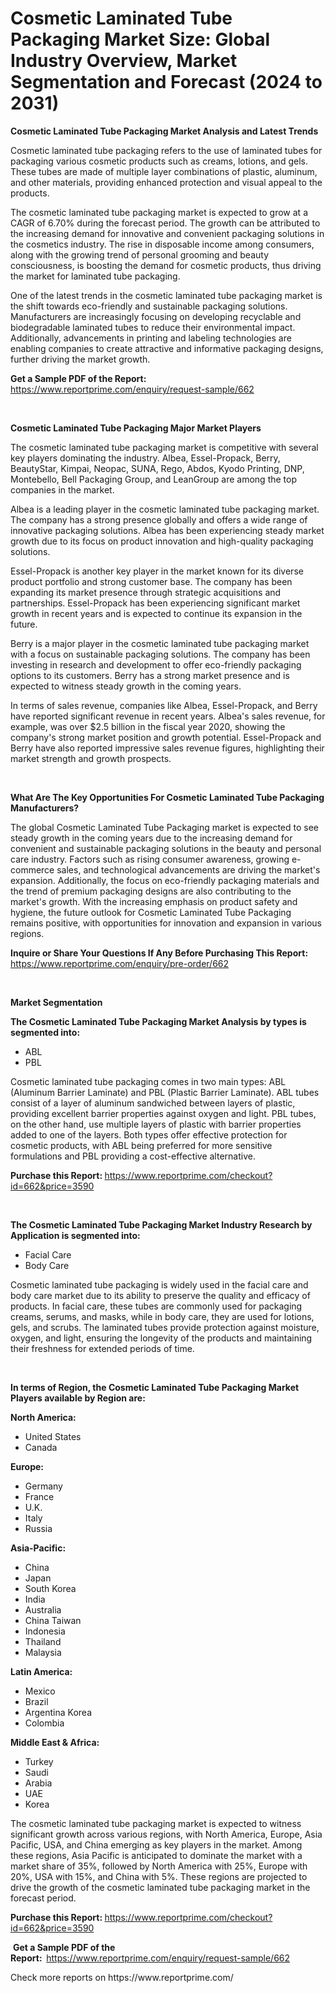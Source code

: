 <p><h1>Cosmetic Laminated Tube Packaging Market Size: Global Industry Overview, Market Segmentation and Forecast (2024 to 2031)</h1></p><p><strong>Cosmetic Laminated Tube Packaging Market Analysis and Latest Trends</strong></p>
<p><p>Cosmetic laminated tube packaging refers to the use of laminated tubes for packaging various cosmetic products such as creams, lotions, and gels. These tubes are made of multiple layer combinations of plastic, aluminum, and other materials, providing enhanced protection and visual appeal to the products.</p><p>The cosmetic laminated tube packaging market is expected to grow at a CAGR of 6.70% during the forecast period. The growth can be attributed to the increasing demand for innovative and convenient packaging solutions in the cosmetics industry. The rise in disposable income among consumers, along with the growing trend of personal grooming and beauty consciousness, is boosting the demand for cosmetic products, thus driving the market for laminated tube packaging.</p><p>One of the latest trends in the cosmetic laminated tube packaging market is the shift towards eco-friendly and sustainable packaging solutions. Manufacturers are increasingly focusing on developing recyclable and biodegradable laminated tubes to reduce their environmental impact. Additionally, advancements in printing and labeling technologies are enabling companies to create attractive and informative packaging designs, further driving the market growth.</p></p>
<p><strong>Get a Sample PDF of the Report:&nbsp;</strong> <a href="https://www.reportprime.com/enquiry/request-sample/662">https://www.reportprime.com/enquiry/request-sample/662</a></p>
<p>&nbsp;</p>
<p><strong>Cosmetic Laminated Tube Packaging Major Market Players</strong></p>
<p><p>The cosmetic laminated tube packaging market is competitive with several key players dominating the industry. Albea, Essel-Propack, Berry, BeautyStar, Kimpai, Neopac, SUNA, Rego, Abdos, Kyodo Printing, DNP, Montebello, Bell Packaging Group, and LeanGroup are among the top companies in the market.</p><p>Albea is a leading player in the cosmetic laminated tube packaging market. The company has a strong presence globally and offers a wide range of innovative packaging solutions. Albea has been experiencing steady market growth due to its focus on product innovation and high-quality packaging solutions. </p><p>Essel-Propack is another key player in the market known for its diverse product portfolio and strong customer base. The company has been expanding its market presence through strategic acquisitions and partnerships. Essel-Propack has been experiencing significant market growth in recent years and is expected to continue its expansion in the future.</p><p>Berry is a major player in the cosmetic laminated tube packaging market with a focus on sustainable packaging solutions. The company has been investing in research and development to offer eco-friendly packaging options to its customers. Berry has a strong market presence and is expected to witness steady growth in the coming years.</p><p>In terms of sales revenue, companies like Albea, Essel-Propack, and Berry have reported significant revenue in recent years. Albea's sales revenue, for example, was over $2.5 billion in the fiscal year 2020, showing the company's strong market position and growth potential. Essel-Propack and Berry have also reported impressive sales revenue figures, highlighting their market strength and growth prospects.</p></p>
<p>&nbsp;</p>
<p><strong>What Are The Key Opportunities For Cosmetic Laminated Tube Packaging Manufacturers?</strong></p>
<p><p>The global Cosmetic Laminated Tube Packaging market is expected to see steady growth in the coming years due to the increasing demand for convenient and sustainable packaging solutions in the beauty and personal care industry. Factors such as rising consumer awareness, growing e-commerce sales, and technological advancements are driving the market's expansion. Additionally, the focus on eco-friendly packaging materials and the trend of premium packaging designs are also contributing to the market's growth. With the increasing emphasis on product safety and hygiene, the future outlook for Cosmetic Laminated Tube Packaging remains positive, with opportunities for innovation and expansion in various regions.</p></p>
<p><strong>Inquire or Share Your Questions If Any Before Purchasing This Report:</strong> <a href="https://www.reportprime.com/enquiry/pre-order/662">https://www.reportprime.com/enquiry/pre-order/662</a></p>
<p>&nbsp;</p>
<p><strong>Market Segmentation</strong></p>
<p><strong>The Cosmetic Laminated Tube Packaging Market Analysis by types is segmented into:</strong></p>
<p><ul><li>ABL</li><li>PBL</li></ul></p>
<p><p>Cosmetic laminated tube packaging comes in two main types: ABL (Aluminum Barrier Laminate) and PBL (Plastic Barrier Laminate). ABL tubes consist of a layer of aluminum sandwiched between layers of plastic, providing excellent barrier properties against oxygen and light. PBL tubes, on the other hand, use multiple layers of plastic with barrier properties added to one of the layers. Both types offer effective protection for cosmetic products, with ABL being preferred for more sensitive formulations and PBL providing a cost-effective alternative.</p></p>
<p><strong>Purchase this Report:&nbsp;</strong><a href="https://www.reportprime.com/checkout?id=662&price=3590">https://www.reportprime.com/checkout?id=662&price=3590</a></p>
<p>&nbsp;</p>
<p><strong>The Cosmetic Laminated Tube Packaging Market Industry Research by Application is segmented into:</strong></p>
<p><ul><li>Facial Care</li><li>Body Care</li></ul></p>
<p><p>Cosmetic laminated tube packaging is widely used in the facial care and body care market due to its ability to preserve the quality and efficacy of products. In facial care, these tubes are commonly used for packaging creams, serums, and masks, while in body care, they are used for lotions, gels, and scrubs. The laminated tubes provide protection against moisture, oxygen, and light, ensuring the longevity of the products and maintaining their freshness for extended periods of time.</p></p>
<p>&nbsp;</p>
<p><strong>In terms of Region, the Cosmetic Laminated Tube Packaging Market Players available by Region are:</strong></p>
<p>
    <p> <strong> North America: </strong>
        <ul>
            <li>United States</li>
            <li>Canada</li>
        </ul>
        </p> 
    <p> <strong> Europe: </strong>
        <ul>
            <li>Germany</li>
            <li>France</li>
            <li>U.K.</li>
            <li>Italy</li>
            <li>Russia</li>
        </ul>
        </p> 
    <p> <strong> Asia-Pacific: </strong>
        <ul>
            <li>China</li>
            <li>Japan</li>
            <li>South Korea</li>
            <li>India</li>
            <li>Australia</li>
            <li>China Taiwan</li>
            <li>Indonesia</li>
            <li>Thailand</li>
            <li>Malaysia</li>
        </ul>
        </p> 
    <p> <strong> Latin America: </strong>
        <ul>
            <li>Mexico</li>
            <li>Brazil</li>
            <li>Argentina Korea</li>
            <li>Colombia</li>
        </ul>
        </p> 
    <p> <strong> Middle East & Africa: </strong>
        <ul>
            <li>Turkey</li>
            <li>Saudi</li>
            <li>Arabia</li>
            <li>UAE</li>
            <li>Korea</li>
        </ul>
    </p>
    </p>
<p><p>The cosmetic laminated tube packaging market is expected to witness significant growth across various regions, with North America, Europe, Asia Pacific, USA, and China emerging as key players in the market. Among these regions, Asia Pacific is anticipated to dominate the market with a market share of 35%, followed by North America with 25%, Europe with 20%, USA with 15%, and China with 5%. These regions are projected to drive the growth of the cosmetic laminated tube packaging market in the forecast period.</p></p>
<p><strong>Purchase this Report: </strong><a href="https://www.reportprime.com/checkout?id=662&price=3590">https://www.reportprime.com/checkout?id=662&price=3590</a></p>
<p>&nbsp;<strong>Get a Sample PDF of the Report:&nbsp;&nbsp;</strong><a href="https://www.reportprime.com/enquiry/request-sample/662">https://www.reportprime.com/enquiry/request-sample/662</a></p>
<p><strong></strong></p>
<p>Check more reports on https://www.reportprime.com/</p>